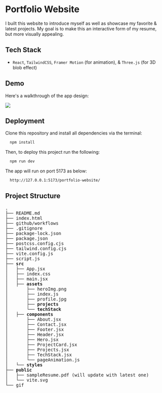 # Portfolio Website

I built this website to introduce myself as well as showcase my favorite & latest projects. My goal is to make this an interactive form of my resume, but more visually appealing.

## Tech Stack

- `React`, `TailwindCSS`, `Framer Motion` (for animation), & `Three.js` (for 3D blob effect)

## Demo

Here's a walkthrough of the app design:

![](https://github.com/Tanzil748/portfolio-website/blob/main/gif/portfolio_gif.gif)

## Deployment

Clone this repository and install all dependencies via the terminal:

```bash
  npm install
```

Then, to deploy this project run the following:

```bash
  npm run dev
```

The app will run on port 5173 as below:

```bash
  http://127.0.0.1:5173/portfolio-website/
```

## Project Structure

<pre>
.
├── README.md
├── index.html
├── github/workflows
├── .gitignore
├── package-lock.json
├── package.json
├── postcss.config.cjs
├── tailwind.config.cjs
├── vite.config.js
├── script.js
├── <strong>src</strong>
│   ├── App.jsx
│   ├── index.css
│   ├── main.jsx
│   ├── <strong>assets</strong>
│       ├── heroImg.png
│       ├── index.js
│       ├── profile.jpg
│       ├── <strong>projects</strong>
│       └── <strong>techStack</strong>
│   ├── <strong>components</strong>
│       ├── About.jsx
│       ├── Contact.jsx
│       ├── Footer.jsx
│       ├── Header.jsx
│       ├── Hero.jsx
│       ├── ProjectCard.jsx
│       ├── Projects.jsx
│       ├── TechStack.jsx
│       └── pageAnimation.js
│   └── <strong>styles</strong>
├── <strong>public</strong>
│   ├── sampleResume.pdf (will update with latest one)
│   └── vite.svg
└── gif
</pre>
